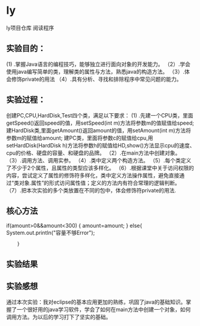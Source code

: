 # ly
ly项目仓库
阅读程序
## 实验目的：
 (1) .掌握Java语言的编程技巧，能够独立进行面向对象的开发能力。
（2）.学会使用java编写简单的类，理解类的属性与方法，熟悉java的构造方法。
（3）.体会修饰private的用法 
（4）.具有分析、寻找和排除程序中常见问题的能力。
## 实验过程：
   创建PC,CPU,HardDisk,Test四个类，满足以下要求：
 (1) .先建一个CPU类，里面getSpeed()返回speed的值，用setSpeed(int m)方法将参数m的值赋值给speed;
      建HardDisk类,里面getAmount()返回amount的值，用setAmount(int m)方法将参数m的赋值给amount;
      建PC类，里面将参数c的赋值给cpu,用setHardDisk(HardDisk h)方法将参数h的赋值给HD,show()方法显示cpu的速度、cpu的价格、硬盘的容量、和硬盘的品牌。 
（2）.在main方法中创建对象。
（3）.调用方法、调用实参。
（4）.类中定义两个构造方法。
（5）.每个类定义了不少于2个属性，且属性的类型应该多样化。
（6）.根据课堂中关于访问权限的内容，尝试定义了属性的修饰符多样化，类中定义方法操作属性，避免直接通过“类对象.属性”的形式访问属性值；定义的方法内有符合常理的逻辑判断。
（7）.把本次实验的多个类放置在不同的包中，体会修饰符private的用法.
## 核心方法
if(amount>0&&amount<300) {
		amount=amount;
	}
	else{
		System.out.println("容量不够Error");
		
		}
## 实验结果

## 实验感想
   通过本次实验：我对eclipse的基本应用更加的熟练，巩固了java的基础知识。掌握了一个很好用的java学习软件，学会了如何在main方法中创建一个对象，如何调用方法。为以后的学习打下了坚实的基础。

